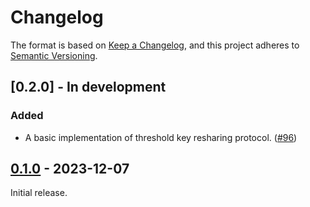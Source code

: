 # Changelog

The format is based on [Keep a Changelog](https://keepachangelog.com/en/1.0.0/),
and this project adheres to [Semantic Versioning](https://semver.org/spec/v2.0.0.html).


## [0.2.0] - In development

### Added

- A basic implementation of threshold key resharing protocol. ([#96])


[#96]: https://github.com/entropyxyz/synedrion/pull/96


## [0.1.0] - 2023-12-07

Initial release.


[0.1.0]: https://github.com/entropyxyz/synedrion/releases/tag/release/v0.1.0
